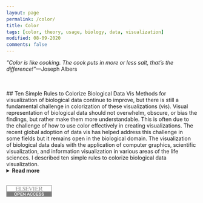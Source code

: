 ```yaml
---
layout: page
permalink: /color/
title: Color
tags: [color, theory, usage, biology, data, visualization]
modified: 08-09-2020
comments: false
---
```


_"Color is like cooking.  The cook puts in more or less salt, that’s the difference!”_—Joseph Albers

<br/>
<br/>
## Ten Simple Rules to Colorize Biological Data Vis
Methods for visualization of biological data continue to improve, but there is still a fundamental challenge in colorization of these visualizations (vis).  Visual representation of biological data should not overwhelm, obscure, or bias the findings, but rather make them more understandable.  This is often due to the challenge of how to use color effectively in creating visualizations.  The recent global adoption of data vis has helped address this challenge in some fields but it remains open in the biological domain.  The visualization of biological data deals with the application of computer graphics, scientific visualization, and information visualization in various areas of the life sciences.  I described ten simple rules to colorize biological data visualization.
<details><summary><b>Read more</b></summary>
<p>
<ol>
<li>Identify the Nature of your Data</li>
<li>Select a Color Space</li>
<li>Create a Color Palette based on the selected Color Space
<li>Apply the Color Palette to your Data Set for Visualization</li>
<li>Check for Color Context in your Data Vis after the Color Palette is Applied</li>
<li>Evaluate Interactions of Colors in your Data Visualization</li>
<li>Be Aware of Color Conventions and Definitions in your particular discipline</li>
<li>Assess Color Deficiencies</li>
<li>Consider Web Content Accessibility and Print Realities</li>
<li>Get it right in Black & White</li>
</ol>
</p>

</details>
<br/>

[![DOI](/images/id_elsevier.png)](https://collections.plos.org/ten-simple-rules)
